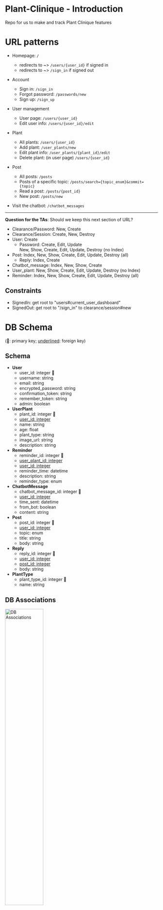 # Plant-Clinique - Introduction
Repo for us to make and track Plant Clinique features

# URL patterns
* Homepage: `/` 
    * redirects to ~> `/users/{user_id}` if signed in
    * redirects to ~> `/sign_in` if signed out
* Account
    * Sign in: `/sign_in`
    * Forgot password: `/passwords/new`
    * Sign up: `/sign_up`
* User management

    * User page: `/users/{user_id}`
    * Edit user info: `/users/{user_id}/edit`
* Plant
    * All plants: `/users/{user_id}`
    * Add plant: `/user_plants/new`
    * Edit plant info: `/user_plants/{plant_id}/edit`
    * Delete plant: (in user page) `/users/{user_id}`
* Post
    * All posts: `/posts`
    * Posts of a specific topic: `/posts/search={topic_enum}&commit={topic}`
    * Read a post: `/posts/{post_id}`
    * New post: `/posts/new`
* Visit the chatbot: `/chatbot_messages`

---
<strong>Question for the TAs</strong>: Should we keep this next section of URL?

* Clearance/Password: New, Create
* Clearance/Session: Create, New, Destroy
* User: Create
    * Password: Create, Edit, Update </br>
    New, Show, Create, Edit, Update, Destroy (no Index)
* Post: Index, New, Show, Create, Edit, Update, Destroy (all)
    * Reply: Index, Create
* Chatbot_message: Index, New, Show, Create
* User_plant: New, Show, Create, Edit, Update, Destroy (no Index)
* Reminder: Index, New, Show, Create, Edit, Update, Destroy (all)

## Constraints
* SignedIn:     get root to "users#current_user_dashboard"
* SignedOut:    get root to "/sign_in" to clearance/session#new


# DB Schema
(🌱: primary key; <ins>underlined</ins>: foreign key)
## Schema
* <strong>User</strong>
    * user_id: integer 🌱
    * username: string
    * email: string
    * encrypted_password: string 
    * confirmation_token: string
    * remember_token: string
    * admin: boolean 
* <strong>UserPlant</strong>
    * plant_id: integer 🌱
    * <ins>user_id: integer</ins>
    * name: string 
    * age: float 
    * plant_type: string 
    * image_url: string 
    * description: string 
* <strong>Reminder</strong>
    * reminder_id: integer 🌱
    * <ins>user_plant_id: integer</ins>
    * <ins>user_id: integer</ins>
    * reminder_time: datetime 
    * description: string 
    * reminder_type: enum
* <strong>ChatbotMessage</strong>
    * chatbot_message_id: integer 🌱
    * <ins>user_id: integer</ins>
    * time_sent: datetime 
    * from_bot: boolean 
    * content: string 
* <strong>Post</strong>
    * post_id: integer 🌱
    * <ins>user_id: integer</ins>
    * topic: enum 
    * title: string
    * body: string
* <strong>Reply</strong>
    * reply_id: integer 🌱
    * <ins>user_id: integer</ins>
    * <ins>post_id: integer</ins>
    * body: string
* <strong>PlantType</strong>
    * plant_type_id: integer 🌱
    * name: string

## DB Associations
<img src="./images-readme/DB_associations.png" title="DB Associations" width="50%">


# App views
* My Account: This page will welcome you to the app, show you any plant related notifications you have, and more. If you have a question you can easily access the public forum, edit your own account info, and add a plant to your "garden". Your garden will be a collection of the plants you own, visually indicated below your user information. These plant cards can be edited, removed, and play a role in the chatbot feature. 
-pic here-
* Chatbot: The chatbot uses a multiple choice questionnaire to ascertain information for the user. The chatbot is displayed on a single page that resembles facebook messanger, where incoming messages from the bot are on the left. After the bot responds to the user it displays optional replies using bootsrap buttons. There is also a plus sign on all pages (when logged in) in the bottom right corner for an instant jump to the chatbot. 
-pic here-
* Posts: This page is robust because posts can be filed by a different enum topic, and because a post can have many replies. The URL patterns above demonstrate the many functionalities, but this is our basic forum. Currently we have used data from the Faker gem to populate posts (Faker::Movies::Ghostbusters.quote). Posts and comments you submit are editable.  
-pic here-
* Login/Sign Up/Logout: The Login is basic with a place for your email and password. The sign up has a space for your username, email, and password. The Logout takes you back to the log in page. These pages were customized to have a simple design that includes our logo.
-pic here-
* application.html.erb (header, footer, scrollbar): This is the code where we implemented the navbar, the footer, and the scroll bar. The scroll bar was implemented using CSS. The footer was implemented using bootsrap and includes links to helpful areas. The bootsrap navbar helps the user with accessibility and has links to all the pages of our app, including the login and logout. 
-pic here-
* What's next 
    * Reminders/Notifications: This will be implemented both in the navbar and the user page, as a badge indicating the number of notifications. The reminder page's functionalily will be based around the URL patterns outlined above. There will also be a clock on right with a calendar date so that the user knows what time they are putting into their reminder. We will also use a gem to email you if a reminder has been pending for a day. 
    * Maps: This page will show you a local view of the area around you, marking parks, hiking locations, etc with a tree icon and a dollar icon over stores that sell/deal with plants. 
    * Weekly Contest: a 7 day period where different plants are admitted to a contest and verified users vote on best plant that week (will remain up until new plant voted on)

# Dependencies (APIs, Gem, Libraries)
## APIs
* [Trefle](https://trefle.io/): Currently used in the [chatbot](https://github.com/Plant-Clinique/Plant-Clinique/blob/9871876d25563ac6196ea39ce81cd14a7a9c5777/app/helpers/chatbot_messages_helper.rb#L13-L14) to get information about plants based on plant type, including sunlight, water, temperature, and many more. It has an exhaustive list of plants sourced from USDA, Wikimedia, and more. 
* [OpenWeather](https://openweathermap.org/api): Planning to use this for fetching weather at the current user's location so that we can estimate temperatures and better understand what plants the user can grow at home.
* [Ambee Soil](https://www.getambee.com/api/soil): Planning to use this for fetching soil information to better estimate what plants the user can grow at home.
## Gems
* [Clearance](https://github.com/thoughtbot/clearance): Currently used for authenticating/authorizing users and things like remembering them and validating their login/signup data. We're working on finalizing the forgot-password feature using this gem, as well. 
* [binding_of_caller](https://github.com/banister/binding_of_caller): Currently used in development to aid in debugging. It allows us to evaluate code to check the state of our objects whenever we hit an error directly in the browser.
* [rubocop](https://github.com/rubocop/rubocop): Currently used for our backend team to check code style. We also have it set up in a GitHub workflow action ([check here](https://github.com/Plant-Clinique/Plant-Clinique/blob/473db669e95584defb644bd3e156ca7bab2a36cc/.github/workflows/rails.yml#L50)) to easily see what the linter thinks about the code in the pull request (e.g. [see how it evaluated for this PR](https://github.com/Plant-Clinique/Plant-Clinique/runs/2108178436?check_suite_focus=true)).
* [Kaminari](https://github.com/kaminari/kaminari): Currently used for paginating the posts page every 7 posts. We didn't like how we had to scroll way down to see all posts because then we would have to scroll all the way back to get to the topics pills; this solved the problem.
* [active_record-events](https://github.com/pienkowb/active_record-events): Currently used for adding an editted tag to posts that have been edited. It also allows us to keep track of the exact time a post was edited. We plan to use this for replies as well.
* [Wicked](https://github.com/zombocom/wicked): Planning to use this in the chatbot so that it can ask more types of questions without bloating the code. This is currently in progress ([here is the PR](https://github.com/Plant-Clinique/Plant-Clinique/pull/44)).
* [Select2](https://github.com/argerim/select2-rails): Planning to use this to integrate jQuery Select2 plugin that allows users to search in a selectbox. This would be very useful for searching plant types when making or updating a user plant. 
* [Noticed](https://github.com/excid3/noticed): Planning to integrate this with our Twilio powered reminders that are currently in progress as well.
## More
* [Heroku Scheduler](https://devcenter.heroku.com/articles/scheduler): Planning to use this to help us with sending reminders to users. 
* [Twilio](https://www.twilio.com/blog/2017/12/send-sms-ruby-rails-5-coffee.html): Planning to use this to send the reminders to users through sms.
